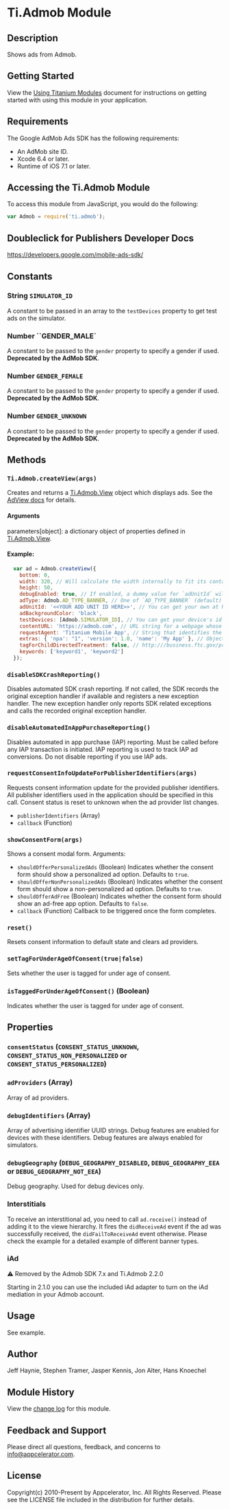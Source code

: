 # Ti.Admob Module

## Description

Shows ads from Admob.

## Getting Started

View the [Using Titanium Modules](http://docs.appcelerator.com/titanium/latest/#!/guide/Using_Titanium_Modules) document for instructions on getting
started with using this module in your application.

## Requirements

The Google AdMob Ads SDK has the following requirements:

* An AdMob site ID.
* Xcode 6.4 or later.
* Runtime of iOS 7.1 or later.

## Accessing the Ti.Admob Module

To access this module from JavaScript, you would do the following:

```js
var Admob = require('ti.admob');
```

## Doubleclick for Publishers Developer Docs
<https://developers.google.com/mobile-ads-sdk/>

## Constants

### String `SIMULATOR_ID`

A constant to be passed in an array to the `testDevices` property to get test ads on the simulator.

### Number ``GENDER_MALE`

A constant to be passed to the `gender` property to specify a gender if used. **Deprecated by the AdMob SDK**.

### Number `GENDER_FEMALE`

A constant to be passed to the `gender` property to specify a gender if used. **Deprecated by the AdMob SDK**.

### Number `GENDER_UNKNOWN`

A constant to be passed to the `gender` property to specify a gender if used. **Deprecated by the AdMob SDK**.

## Methods

### `Ti.Admob.createView(args)`

Creates and returns a [Ti.Admob.View][] object which displays ads. See the [AdView docs](./view.md) for details.

#### Arguments

parameters[object]: a dictionary object of properties defined in [Ti.Admob.View][].

#### Example:

```js
  var ad = Admob.createView({
    bottom: 0, 
    width: 320, // Will calculate the width internally to fit its container if not specified
    height: 50,
    debugEnabled: true, // If enabled, a dummy value for `adUnitId` will be used to test
    adType: Admob.AD_TYPE_BANNER, // One of `AD_TYPE_BANNER` (default) or `AD_TYPE_INTERSTITIAL`
    adUnitId: '<<YOUR ADD UNIT ID HERE>>', // You can get your own at http: //www.admob.com/
    adBackgroundColor: 'black', 
    testDevices: [Admob.SIMULATOR_ID], // You can get your device's id by looking in the console log
    contentURL: 'https://admob.com', // URL string for a webpage whose content matches the app content.
    requestAgent: 'Titanium Mobile App', // String that identifies the ad request's origin.
    extras: { 'npa': "1", 'version': 1.0, 'name': 'My App' }, // Object of additional infos. NOTE: npa=1 disables personalized ads (!)
    tagForChildDirectedTreatment: false, // http:///business.ftc.gov/privacy-and-security/childrens-privacy for more infos
    keywords: ['keyword1', 'keyword2']
  });
```

### `disableSDKCrashReporting()`

Disables automated SDK crash reporting. If not called, the SDK records the original exception
handler if available and registers a new exception handler. The new exception handler only
reports SDK related exceptions and calls the recorded original exception handler.

### `disableAutomatedInAppPurchaseReporting()`

Disables automated in app purchase (IAP) reporting. Must be called before any IAP transaction is
initiated. IAP reporting is used to track IAP ad conversions. Do not disable reporting if you use IAP ads.

### `requestConsentInfoUpdateForPublisherIdentifiers(args)`

Requests consent information update for the provided publisher identifiers. All publisher
identifiers used in the application should be specified in this call. Consent status is reset to
unknown when the ad provider list changes.

- `publisherIdentifiers` (Array<String>)
- `callback` (Function)

### `showConsentForm(args)`

Shows a consent modal form. Arguments:

- `shouldOfferPersonalizedAds` (Boolean)
Indicates whether the consent form should show a personalized ad option. Defaults to `true`.
- `shouldOfferNonPersonalizedAds` (Boolean)
Indicates whether the consent form should show a non-personalized ad option. Defaults to `true`.
- `shouldOfferAdFree` (Boolean)
Indicates whether the consent form should show an ad-free app option. Defaults to `false`.
- `callback` (Function)
Callback to be triggered once the form completes.

### `reset()`

Resets consent information to default state and clears ad providers.

### `setTagForUnderAgeOfConsent(true|false)`

Sets whether the user is tagged for under age of consent.

### `isTaggedForUnderAgeOfConsent()` (Boolean)

Indicates whether the user is tagged for under age of consent.

## Properties

### `consentStatus` (`CONSENT_STATUS_UNKNOWN`, `CONSENT_STATUS_NON_PERSONALIZED` or `CONSENT_STATUS_PERSONALIZED`)

### `adProviders` (Array)

Array of ad providers.

### `debugIdentifiers` (Array)

Array of advertising identifier UUID strings. Debug features are enabled for devices with these
identifiers. Debug features are always enabled for simulators.

### `debugGeography` (`DEBUG_GEOGRAPHY_DISABLED`, `DEBUG_GEOGRAPHY_EEA` or `DEBUG_GEOGRAPHY_NOT_EEA`)

Debug geography. Used for debug devices only.

### Interstitials

To receive an interstitional ad, you need to call `ad.receive()` instead of adding it to the viewe hierarchy. 
It fires the `didReceiveAd` event if the  ad was successfully received, the `didFailToReceiveAd` event otherwise. Please check 
the example for a detailed example of different banner types.

### iAd

⚠️ Removed by the Admob SDK 7.x and Ti.Admob 2.2.0

Starting in 2.1.0 you can use the included iAd adapter to turn on the iAd mediation in your Admob account.

## Usage

See example.

## Author

Jeff Haynie, Stephen Tramer, Jasper Kennis, Jon Alter, Hans Knoechel

## Module History

View the [change log](changelog.html) for this module.

## Feedback and Support

Please direct all questions, feedback, and concerns to [info@appcelerator.com](mailto:info@appcelerator.com?subject=iOS%20Admob%20Module).

## License

Copyright(c) 2010-Present by Appcelerator, Inc. All Rights Reserved. Please see the LICENSE file included in the distribution for further details.

[Ti.Admob.View]: view.html

